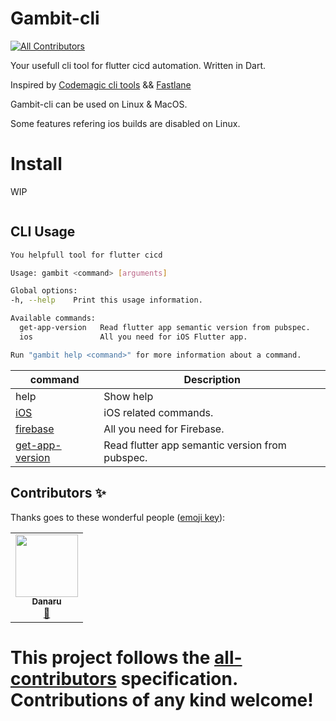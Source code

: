# Gambit-cli
<!-- ALL-CONTRIBUTORS-BADGE:START - Do not remove or modify this section -->
[![All Contributors](https://img.shields.io/badge/all_contributors-1-orange.svg?style=flat-square)](#contributors-)
<!-- ALL-CONTRIBUTORS-BADGE:END -->

Your usefull cli tool for flutter cicd automation.
Written in Dart.

Inspired by [Codemagic cli tools](https://github.com/codemagic-ci-cd/cli-tools) && [Fastlane](https://fastlane.tools/)

Gambit-cli can be used on Linux & MacOS.

Some features refering ios builds are disabled on Linux.

# Install

WIP
```sh
```

## CLI Usage

```bash
You helpfull tool for flutter cicd

Usage: gambit <command> [arguments]

Global options:
-h, --help    Print this usage information.

Available commands:
  get-app-version   Read flutter app semantic version from pubspec.
  ios               All you need for iOS Flutter app.

Run "gambit help <command>" for more information about a command.
```

| command | Description |
|---|---|
| help <command> <subcommand> | Show help |
| [iOS](doc/ios/ios.md) | iOS related commands. |
| [firebase](doc/firebase/firebase.md) | All you need for Firebase. |
| [get-app-version](doc/get-app-version.md) | Read flutter app semantic version from pubspec. |




## Contributors ✨

Thanks goes to these wonderful people ([emoji key](https://allcontributors.org/docs/en/emoji-key)):

<!-- ALL-CONTRIBUTORS-LIST:START - Do not remove or modify this section -->
<!-- prettier-ignore-start -->
<!-- markdownlint-disable -->
<table>
  <tr>
    <td align="center"><a href="https://links.danaru.ovh"><img src="https://avatars.githubusercontent.com/u/5873203?v=4?s=100" width="100px;" alt=""/><br /><sub><b>Danaru</b></sub></a><br /><a href="https://github.com/MaVilleMonShopping/Gambit-cli/commits?author=Danaru87" title="Documentation">📖</a></td>
  </tr>
</table>

<!-- markdownlint-restore -->
<!-- prettier-ignore-end -->

<!-- ALL-CONTRIBUTORS-LIST:END -->

This project follows the [all-contributors](https://github.com/all-contributors/all-contributors) specification. Contributions of any kind welcome!
=======
